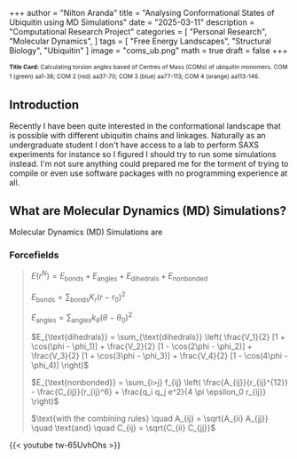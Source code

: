 +++
author = "Nilton Aranda"
title = "Analysing Conformational States of Ubiquitin using MD Simulations"
date = "2025-03-11"
description = "Computational Research Project"
categories = [
    "Personal Research",
    "Molecular Dynamics",
]
tags = [
    "Free Energy Landscapes",
    "Structural Biology",
    "Ubiquitin"
]
image = "coms_ub.png"
math = true
draft = false
+++

<p style="font-size: 0.75em; line-height: 1.6;">
<strong>Title Card:</strong> Calculating torsion angles based of Centres of Mass (COMs) of ubiquitin monomers. COM 1 (green) aa1-36; COM 2 (red) aa37-70; COM 3 (blue) aa77-113; COM 4 (orange) aa113-146.
</p>

## Introduction

Recently I have been quite interested in the conformational landscape that is possible with different ubiquitin chains and linkages. Naturally as an undergraduate student I don't have access to a lab to perform SAXS experiments for instance so I figured I should try to run some simulations instead. I'm not sure anything could prepared me for the torment of trying to compile or even use software packages with no programming experience at all.

## What are Molecular Dynamics (MD) Simulations?

Molecular Dynamics (MD) Simulations are


### Forcefields

> $E\left(r^N\right) = E_{\text{bonds}} + E_{\text{angles}} + E_{\text{dihedrals}} + E_{\text{nonbonded}}$
> 
> $E_{\text{bonds}} = \sum_{\text{bonds}} K_r (r - r_0)^2$
>
> $E_{\text{angles}} = \sum_{\text{angles}} k_\theta (\theta - \theta_0)^2$
>
> $E_{\text{dihedrals}} = \sum_{\text{dihedrals}} \left( \frac{V_1}{2} [1 + \cos(\phi - \phi_1)] + \frac{V_2}{2} [1 - \cos(2\phi - \phi_2)] + \frac{V_3}{2} [1 + \cos(3\phi - \phi_3)] + \frac{V_4}{2} [1 - \cos(4\phi - \phi_4)] \right)$
>
> $E_{\text{nonbonded}} = \sum_{i>j} f_{ij} \left( \frac{A_{ij}}{r_{ij}^{12}} - \frac{C_{ij}}{r_{ij}^6} + \frac{q_i q_j e^2}{4 \pi \epsilon_0 r_{ij}} \right)$
>
> $\text{with the combining rules} \quad A_{ij} = \sqrt{A_{ii} A_{jj}} \quad \text{and} \quad C_{ij} = \sqrt{C_{ii} C_{jj}}$

{{< youtube tw-65UvhOhs >}}

